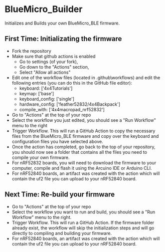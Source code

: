 # BlueMicro_Builder
Initializes and Builds your own BlueMicro_BLE firmware.

## First Time: Initializating the firmware

- Fork the repository
- Make sure that github actions is enabled
  - Go to settings (of your fork), 
  - Go down to the "Actions" section,
  - Select "Allow all actions"
- Edit one of the workflow files (located in .github\workflows) and edit the following entries (you can do this in the GitHub file editor):
  - keyboard: ['4x4Tutorials']
  - keymap: ['base']
  - keyboard_config: ['single']
  - hardware_config: ['feather52832/4x4Backpack']
  - compile_with: ['4x4macropad_nrf52832']
- Go to "Actions" at the top of your repo
- Select the workflow you just edited, you should see a "Run Workflow" menu to the right
- Trigger Workflow.  This will run a GitHub Action to copy the necessary files from the BlueMicro_BLE firmware and copy over the keyboard and configuration files you have selected above.
- Once the action has completed, go back to the top of your repository, you should now see a folder that contains all the files you need to compile your own firmware.
- For nRF52832 boards, you will need to download the firmware to your computer, compile and flash it using the Arcuino IDE or Arduino CLI.
- For nRF52840 boards, an artifact was created with the action which will contain the uf2 file you can upload to your nRF52840 board.

## Next Time: Re-build your firmware

- Go to "Actions" at the top of your repo
- Select the workflow you want to run and build, you should see a "Run Workflow" menu to the right.  
- Trigger Workflow.  This will run a GitHub Action. If the firmware folder already exist, the workflow will skip the initialization steps and will go directly to compiling and building your firmware.
- For nRF52840 boards, an artifact was created with the action which will contain the uf2 file you can upload to your nRF52840 board.
